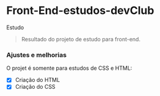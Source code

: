 # Front-End-estudos-devClub
Estudo


> Resultado do projeto de estudo para front-end.

### Ajustes e melhorias

O projet é somente para estudos de CSS e HTML:

- [x] Criação do HTML
- [x] Criação do CSS
